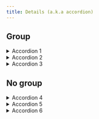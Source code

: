 ```yaml
---
title: Details (a.k.a accordion)
---
```


## Group

<details name="group-1">
<summary>Accordion 1</summary>
<p>Lorem ipsum</p>
</details>

<details name="group-1">
<summary>Accordion 2</summary>
<p>Lorem ipsum</p>
</details>

<details name="group-1">
<summary>Accordion 3</summary>
<p>Lorm ipsum</p>
</details>

## No group

<details>
<summary>Accordion 4</summary>
<p>Lorem ipsum</p>
</details>

<details>
<summary>Accordion 5</summary>
<p>Lorem ipsum</p>
</details>

<details>
<summary>Accordion 6</summary>
<p>Lorm ipsum</p>
</details>
